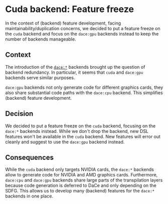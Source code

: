 # Cuda backend: Feature freeze

In the context of (backend) feature development, facing maintainability/duplication concerns, we decided to put a feature freeze on the `cuda` backend and focus on the `dace:gpu` backends instead to keep the number of backends manageable.

## Context

The introduction of the [`dace:*`](./backend-dace.md) backends brought up the question of backend redundancy. In particular, it seems that `cuda` and `dace:gpu` backends serve similar purposes.

`dace:gpu` backends not only generate code for different graphics cards, they also share substantial code paths with the `dace:cpu` backend. This simplifies (backend) feature development.

## Decision

We decided to put a feature freeze on the `cuda` backend, focusing on the `dace:*` backends instead. While we don't drop the backend, new DSL features won't be available in the `cuda` backend. New features will error out cleanly and suggest to use the `dace:gpu` backend instead.

## Consequences

While the `cuda` backend only targets NVIDIA cards, the `dace:*` backends allow to generate code for NVIDIA and AMD graphics cards. Furthermore, `dace:cpu` and `dace:gpu` backends share large parts of the transpilation layers because code generation is deferred to DaCe and only depending on the SDFG. This allows us to develop many (backend) features for the `dace:*` backends in one place.
